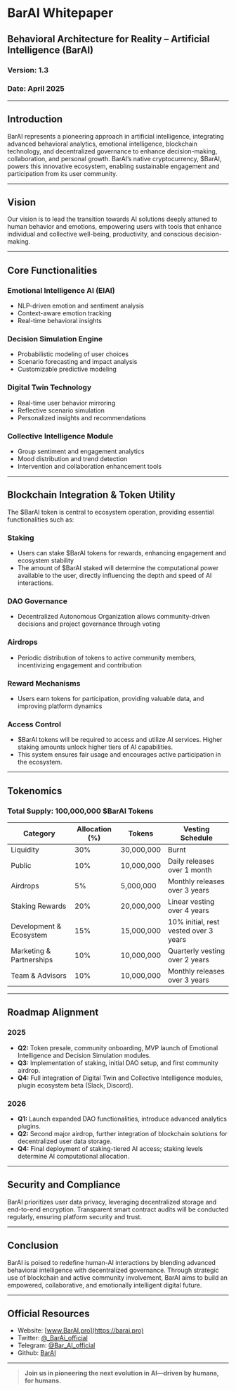 # BarAI Whitepaper

## Behavioral Architecture for Reality – Artificial Intelligence (BarAI)

### Version: 1.3

### Date: April 2025

---

## Introduction

BarAI represents a pioneering approach in artificial intelligence, integrating advanced behavioral analytics, emotional intelligence, blockchain technology, and decentralized governance to enhance decision-making, collaboration, and personal growth. BarAI’s native cryptocurrency, \$BarAI, powers this innovative ecosystem, enabling sustainable engagement and participation from its user community.

---

## Vision

Our vision is to lead the transition towards AI solutions deeply attuned to human behavior and emotions, empowering users with tools that enhance individual and collective well-being, productivity, and conscious decision-making.

---

## Core Functionalities

### Emotional Intelligence AI (EIAI)

- NLP-driven emotion and sentiment analysis
- Context-aware emotion tracking
- Real-time behavioral insights

### Decision Simulation Engine

- Probabilistic modeling of user choices
- Scenario forecasting and impact analysis
- Customizable predictive modeling

### Digital Twin Technology

- Real-time user behavior mirroring
- Reflective scenario simulation
- Personalized insights and recommendations

### Collective Intelligence Module

- Group sentiment and engagement analytics
- Mood distribution and trend detection
- Intervention and collaboration enhancement tools

---

## Blockchain Integration & Token Utility

The \$BarAI token is central to ecosystem operation, providing essential functionalities such as:

### Staking

- Users can stake \$BarAI tokens for rewards, enhancing engagement and ecosystem stability
- The amount of \$BarAI staked will determine the computational power available to the user, directly influencing the depth and speed of AI interactions.

### DAO Governance

- Decentralized Autonomous Organization allows community-driven decisions and project governance through voting

### Airdrops

- Periodic distribution of tokens to active community members, incentivizing engagement and contribution

### Reward Mechanisms

- Users earn tokens for participation, providing valuable data, and improving platform dynamics

### Access Control

- \$BarAI tokens will be required to access and utilize AI services. Higher staking amounts unlock higher tiers of AI capabilities.
- This system ensures fair usage and encourages active participation in the ecosystem.

---

## Tokenomics

### Total Supply: 100,000,000 \$BarAI Tokens

| Category                 | Allocation (%) | Tokens     | Vesting Schedule                      |
| ------------------------ | -------------- | ---------- | ------------------------------------- |
| Liquidity                | 30%            | 30,000,000 | Burnt                                 |
| Public                   | 10%            | 10,000,000 | Daily releases over 1 month           |
| Airdrops                 | 5%             | 5,000,000  | Monthly releases over 3 years         |
| Staking Rewards          | 20%            | 20,000,000 | Linear vesting over 4 years           |
| Development & Ecosystem  | 15%            | 15,000,000 | 10% initial, rest vested over 3 years |
| Marketing & Partnerships | 10%            | 10,000,000 | Quarterly vesting over 2 years        |
| Team & Advisors          | 10%            | 10,000,000 | Monthly releases over 3 years         |

---

## Roadmap Alignment

### 2025

- **Q2:** Token presale, community onboarding, MVP launch of Emotional Intelligence and Decision Simulation modules.
- **Q3:** Implementation of staking, initial DAO setup, and first community airdrop.
- **Q4:** Full integration of Digital Twin and Collective Intelligence modules, plugin ecosystem beta (Slack, Discord).

### 2026

- **Q1:** Launch expanded DAO functionalities, introduce advanced analytics plugins.
- **Q2:** Second major airdrop, further integration of blockchain solutions for decentralized user data storage.
- **Q4:** Final deployment of staking-tiered AI access; staking levels determine AI computational allocation.

---

## Security and Compliance

BarAI prioritizes user data privacy, leveraging decentralized storage and end-to-end encryption. Transparent smart contract audits will be conducted regularly, ensuring platform security and trust.

---

## Conclusion

BarAI is poised to redefine human-AI interactions by blending advanced behavioral intelligence with decentralized governance. Through strategic use of blockchain and active community involvement, BarAI aims to build an empowered, collaborative, and emotionally intelligent digital future.

---

## Official Resources

- Website: [www.BarAI.pro](https://barai.pro)
- Twitter: [@_BarAi_official](https://x.com/_BarAI_official)
- Telegram: [@Bar_AI_official](https://t.me/Bar_ai_official)
- Github: [BarAI](https://github.com/BarAI-official/Behavioral-Architecture-for-Reality)
---

> **Join us in pioneering the next evolution in AI—driven by humans, for humans.**

